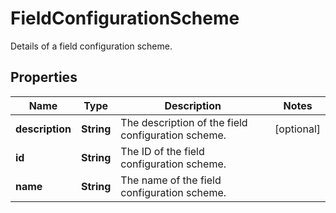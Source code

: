 

# FieldConfigurationScheme

Details of a field configuration scheme.

## Properties

| Name | Type | Description | Notes |
|------------ | ------------- | ------------- | -------------|
|**description** | **String** | The description of the field configuration scheme. |  [optional] |
|**id** | **String** | The ID of the field configuration scheme. |  |
|**name** | **String** | The name of the field configuration scheme. |  |



